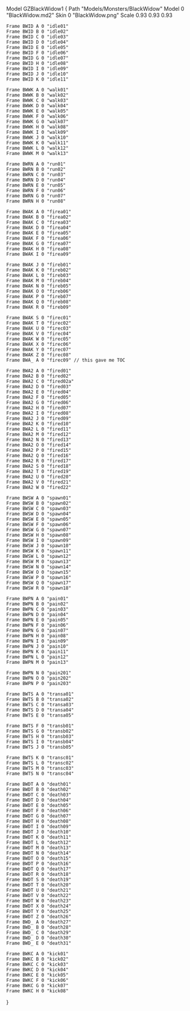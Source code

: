 Model GZBlackWidow1
{
    Path "Models/Monsters/BlackWidow"
	Model 0 "BlackWidow.md2"
	Skin 0 "BlackWidow.png"
	Scale 0.93 0.93 0.93
	
	Frame BWID A 0 "idle01"
	Frame BWID B 0 "idle02"
	Frame BWID C 0 "idle03"
	Frame BWID D 0 "idle04"
	Frame BWID E 0 "idle05"
	Frame BWID F 0 "idle06"
	Frame BWID G 0 "idle07"
	Frame BWID H 0 "idle08"
	Frame BWID I 0 "idle09"
	Frame BWID J 0 "idle10"
	Frame BWID K 0 "idle11"
	
	Frame BWWK A 0 "walk01"
	Frame BWWK B 0 "walk02"
	Frame BWWK C 0 "walk03"
	Frame BWWK D 0 "walk04"
	Frame BWWK E 0 "walk05"
	Frame BWWK F 0 "walk06"
	Frame BWWK G 0 "walk07"
	Frame BWWK H 0 "walk08"
	Frame BWWK I 0 "walk09"
	Frame BWWK J 0 "walk10"
	Frame BWWK K 0 "walk11"
	Frame BWWK L 0 "walk12"
	Frame BWWK M 0 "walk13"
	
	Frame BWRN A 0 "run01"
	Frame BWRN B 0 "run02"
	Frame BWRN C 0 "run03"
	Frame BWRN D 0 "run04"
	Frame BWRN E 0 "run05"
	Frame BWRN F 0 "run06"
	Frame BWRN G 0 "run07"
	Frame BWRN H 0 "run08"
	
	Frame BWAK A 0 "firea01"
	Frame BWAK B 0 "firea02"
	Frame BWAK C 0 "firea03"
	Frame BWAK D 0 "firea04"
	Frame BWAK E 0 "firea05"
	Frame BWAK F 0 "firea06"
	Frame BWAK G 0 "firea07"
	Frame BWAK H 0 "firea08"
	Frame BWAK I 0 "firea09"
	
	Frame BWAK J 0 "fireb01"
	Frame BWAK K 0 "fireb02"
	Frame BWAK L 0 "fireb03"
	Frame BWAK M 0 "fireb04"
	Frame BWAK N 0 "fireb05"
	Frame BWAK O 0 "fireb06"
	Frame BWAK P 0 "fireb07"
	Frame BWAK Q 0 "fireb08"
	Frame BWAK R 0 "fireb09"
	
	Frame BWAK S 0 "firec01"
    Frame BWAK T 0 "firec02"
	Frame BWAK U 0 "firec03"
	Frame BWAK V 0 "firec04"
	Frame BWAK W 0 "firec05"
	Frame BWAK X 0 "firec06"
	Frame BWAK Y 0 "firec07"
	Frame BWAK Z 0 "firec08"
	Frame BWA_ A 0 "firec09" // this gave me TOC
	
	Frame BWA2 A 0 "fired01"
	Frame BWA2 B 0 "fired02"
	Frame BWA2 C 0 "fired02a"
	Frame BWA2 D 0 "fired03"
	Frame BWA2 E 0 "fired04"
	Frame BWA2 F 0 "fired05"
	Frame BWA2 G 0 "fired06"
	Frame BWA2 H 0 "fired07"
	Frame BWA2 I 0 "fired08"
	Frame BWA2 J 0 "fired09"
	Frame BWA2 K 0 "fired10"
	Frame BWA2 L 0 "fired11"
	Frame BWA2 M 0 "fired12"
	Frame BWA2 N 0 "fired13"
	Frame BWA2 O 0 "fired14"
	Frame BWA2 P 0 "fired15"
	Frame BWA2 Q 0 "fired16"
	Frame BWA2 R 0 "fired17"
	Frame BWA2 S 0 "fired18"
	Frame BWA2 T 0 "fired19"
	Frame BWA2 U 0 "fired20"
	Frame BWA2 V 0 "fired21"
	Frame BWA2 W 0 "fired22"
	
	Frame BWSW A 0 "spawn01"
	Frame BWSW B 0 "spawn02"
	Frame BWSW C 0 "spawn03"
	Frame BWSW D 0 "spawn04"
	Frame BWSW E 0 "spawn05"
	Frame BWSW F 0 "spawn06"
	Frame BWSW G 0 "spawn07"
	Frame BWSW H 0 "spawn08"
	Frame BWSW I 0 "spawn09"
	Frame BWSW J 0 "spawn10"
	Frame BWSW K 0 "spawn11"
	Frame BWSW L 0 "spawn12"
	Frame BWSW M 0 "spawn13"
	Frame BWSW N 0 "spawn14"
	Frame BWSW O 0 "spawn15"
	Frame BWSW P 0 "spawn16"
	Frame BWSW Q 0 "spawn17"
	Frame BWSW R 0 "spawn18"
	
	Frame BWPN A 0 "pain01"
	Frame BWPN B 0 "pain02"
	Frame BWPN C 0 "pain03"
	Frame BWPN D 0 "pain04"
	Frame BWPN E 0 "pain05"
	Frame BWPN F 0 "pain06"
	Frame BWPN G 0 "pain07"
	Frame BWPN H 0 "pain08"
	Frame BWPN I 0 "pain09"
	Frame BWPN J 0 "pain10"
	Frame BWPN K 0 "pain11"
	Frame BWPN L 0 "pain12"
	Frame BWPN M 0 "pain13"
	
	Frame BWPN N 0 "pain201"
	Frame BWPN O 0 "pain202"
	Frame BWPN P 0 "pain203"
	
	Frame BWTS A 0 "transa01"
	Frame BWTS B 0 "transa02"
	Frame BWTS C 0 "transa03"
	Frame BWTS D 0 "transa04"
	Frame BWTS E 0 "transa05"
	
	Frame BWTS F 0 "transb01"
	Frame BWTS G 0 "transb02"
	Frame BWTS H 0 "transb03"
	Frame BWTS I 0 "transb04"
	Frame BWTS J 0 "transb05"
	
	Frame BWTS K 0 "transc01"
	Frame BWTS L 0 "transc02"
	Frame BWTS M 0 "transc03"
	Frame BWTS N 0 "transc04"
	
	Frame BWDT A 0 "death01"
	Frame BWDT B 0 "death02"
	Frame BWDT C 0 "death03"
	Frame BWDT D 0 "death04"
	Frame BWDT E 0 "death05"
	Frame BWDT F 0 "death06"
	Frame BWDT G 0 "death07"
	Frame BWDT H 0 "death08"
	Frame BWDT I 0 "death09"
	Frame BWDT J 0 "death10"
	Frame BWDT K 0 "death11"
	Frame BWDT L 0 "death12"
	Frame BWDT M 0 "death13"
	Frame BWDT N 0 "death14"
	Frame BWDT O 0 "death15"
	Frame BWDT P 0 "death16"
	Frame BWDT Q 0 "death17"
	Frame BWDT R 0 "death18"
	Frame BWDT S 0 "death19"
	Frame BWDT T 0 "death20"
	Frame BWDT U 0 "death21"
	Frame BWDT V 0 "death22"
	Frame BWDT W 0 "death23"
	Frame BWDT X 0 "death24"
	Frame BWDT Y 0 "death25"
	Frame BWDT Z 0 "death26"
	Frame BWD_ A 0 "death27"
	Frame BWD_ B 0 "death28"
	Frame BWD_ C 0 "death29"
	Frame BWD_ D 0 "death30"
	Frame BWD_ E 0 "death31"
	
	Frame BWKC A 0 "kick01"
	Frame BWKC B 0 "kick02"
	Frame BWKC C 0 "kick03"
	Frame BWKC D 0 "kick04"
	Frame BWKC E 0 "kick05"
	Frame BWKC F 0 "kick06"
	Frame BWKC G 0 "kick07"
	Frame BWKC H 0 "kick08"
}
